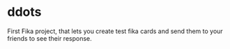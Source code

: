 ddots
=====

First Fika project, that lets you create test fika cards and send them to your friends to see their response.

